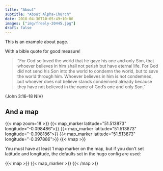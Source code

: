 ```yaml
---
title: "About"
subtitle: "About Alpha-Church"
date: 2018-04-30T10:05:49+10:00
images: ["img/freely-20445.jpg"]
draft: false
---
```


This is an example about page.

With a bible quote for good measure!

> “For God so loved the world that he gave his one and only Son, that whoever believes in him shall not perish but have eternal life. For God did not send his Son into the world to condemn the world, but to save the world through him. Whoever believes in him is not condemned, but whoever does not believe stands condemned already because they have not believed in the name of God’s one and only Son.”

(John 3:16–18 NIV)

## And a map

{{< map zoom=18 >}}
{{< map_marker latitude="51.513873" longitude="-0.098486">}}
{{< map_marker latitude="51.513873" longitude="-0.098186">}}
{{< map_marker latitude="51.513873" longitude="-0.097886">}}
{{< /map >}}

You must have at least 1 map marker on the map, but if you don't set latitude
and longitude, the defaults set in the hugo config are used:


{{< map >}}
{{< map_marker >}}
{{< /map >}}

